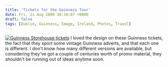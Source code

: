 ```yaml
---
title: 'Tickets for the Guinness Tour'
date: Fri, 21 Aug 2009 16:10:07 +0000
draft: false
tags: [Dublin, Guinness, Image, Ireland, Photos, Travel]
---
```


[![Guinness Storehouse tickets](http://gerard.interwebworld.co.uk/files/2009/08/guiness-storehouse.jpg)](http://gerard.interwebworld.co.uk/files/2009/08/guiness-storehouse.jpg) I loved the design on these Guinness tickets, the fact that they sport some vintage Guinness adverts, and that each one is different. I don't know how many different versions are available, but considering they've got a couple of centuries worth of promo material, they shouldn't be running out of ideas anytime soon.